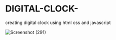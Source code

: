 # DIGITAL-CLOCK-
creating digital clock using html css and javascript

![Screenshot (291)](https://user-images.githubusercontent.com/82010812/226610822-c4ff9349-51cf-4567-96bb-8431fbd9faa2.png)
